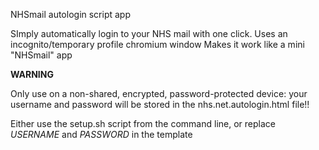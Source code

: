 NHSmail autologin script app

SImply automatically login to your NHS mail with one click.
Uses an incognito/temporary profile chromium window
Makes it work like a mini "NHSmail" app

__WARNING__

Only use on a non-shared, encrypted, password-protected 
device: your username and password will be stored in the 
nhs.net.autologin.html file!!

Either use the setup.sh script from the command line, or
replace _USERNAME_ and _PASSWORD_ in the template
